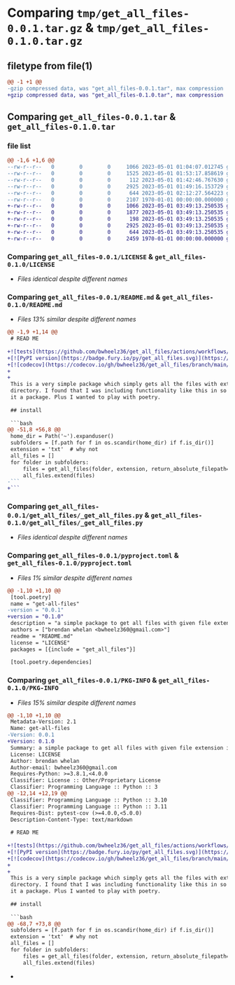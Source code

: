 # Comparing `tmp/get_all_files-0.0.1.tar.gz` & `tmp/get_all_files-0.1.0.tar.gz`

## filetype from file(1)

```diff
@@ -1 +1 @@
-gzip compressed data, was "get_all_files-0.0.1.tar", max compression
+gzip compressed data, was "get_all_files-0.1.0.tar", max compression
```

## Comparing `get_all_files-0.0.1.tar` & `get_all_files-0.1.0.tar`

### file list

```diff
@@ -1,6 +1,6 @@
--rw-r--r--   0        0        0     1066 2023-05-01 01:04:07.012745 get_all_files-0.0.1/LICENSE
--rw-r--r--   0        0        0     1525 2023-05-01 01:53:17.858619 get_all_files-0.0.1/README.md
--rw-r--r--   0        0        0      112 2023-05-01 01:42:46.767630 get_all_files-0.0.1/get_all_files/__init__.py
--rw-r--r--   0        0        0     2925 2023-05-01 01:49:16.153729 get_all_files-0.0.1/get_all_files/_get_all_files.py
--rw-r--r--   0        0        0      644 2023-05-01 02:12:27.564223 get_all_files-0.0.1/pyproject.toml
--rw-r--r--   0        0        0     2107 1970-01-01 00:00:00.000000 get_all_files-0.0.1/PKG-INFO
+-rw-r--r--   0        0        0     1066 2023-05-01 03:49:13.250535 get_all_files-0.1.0/LICENSE
+-rw-r--r--   0        0        0     1877 2023-05-01 03:49:13.250535 get_all_files-0.1.0/README.md
+-rw-r--r--   0        0        0      198 2023-05-01 03:49:13.250535 get_all_files-0.1.0/get_all_files/__init__.py
+-rw-r--r--   0        0        0     2925 2023-05-01 03:49:13.250535 get_all_files-0.1.0/get_all_files/_get_all_files.py
+-rw-r--r--   0        0        0      644 2023-05-01 03:49:13.250535 get_all_files-0.1.0/pyproject.toml
+-rw-r--r--   0        0        0     2459 1970-01-01 00:00:00.000000 get_all_files-0.1.0/PKG-INFO
```

### Comparing `get_all_files-0.0.1/LICENSE` & `get_all_files-0.1.0/LICENSE`

 * *Files identical despite different names*

### Comparing `get_all_files-0.0.1/README.md` & `get_all_files-0.1.0/README.md`

 * *Files 13% similar despite different names*

```diff
@@ -1,9 +1,14 @@
 # READ ME
 
+![tests](https://github.com/bwheelz36/get_all_files/actions/workflows/run_tests.yml/badge.svg)
+[![PyPI version](https://badge.fury.io/py/get_all_files.svg)](https://badge.fury.io/py/get_all_files)
+[![codecov](https://codecov.io/gh/bwheelz36/get_all_files/branch/main/graph/badge.svg?token=CCVB5BAR8W)](https://codecov.io/gh/bwheelz36/get_all_files)
+
+
 This is a very simple package which simply gets all the files with extension matching a list of extensions in a given
 directory. I found that I was including functionality like this in so many other projects I might as well just make
 it a package. Plus I wanted to play with poetry.
 
 ## install 
 
 ```bash
@@ -51,8 +56,8 @@
 home_dir = Path('~').expanduser()
 subfolders = [f.path for f in os.scandir(home_dir) if f.is_dir()]
 extension = 'txt'  # why not
 all_files = []
 for folder in subfolders:
     files = get_all_files(folder, extension, return_absolute_filepath=True)
     all_files.extend(files)
-```
+```
```

### Comparing `get_all_files-0.0.1/get_all_files/_get_all_files.py` & `get_all_files-0.1.0/get_all_files/_get_all_files.py`

 * *Files identical despite different names*

### Comparing `get_all_files-0.0.1/pyproject.toml` & `get_all_files-0.1.0/pyproject.toml`

 * *Files 1% similar despite different names*

```diff
@@ -1,10 +1,10 @@
 [tool.poetry]
 name = "get-all-files"
-version = "0.0.1"
+version = "0.1.0"
 description = "a simple package to get all files with given file extension in a directory"
 authors = ["brendan whelan <bwheelz360@gmail.com>"]
 readme = "README.md"
 license = "LICENSE"
 packages = [{include = "get_all_files"}]
 
 [tool.poetry.dependencies]
```

### Comparing `get_all_files-0.0.1/PKG-INFO` & `get_all_files-0.1.0/PKG-INFO`

 * *Files 15% similar despite different names*

```diff
@@ -1,10 +1,10 @@
 Metadata-Version: 2.1
 Name: get-all-files
-Version: 0.0.1
+Version: 0.1.0
 Summary: a simple package to get all files with given file extension in a directory
 License: LICENSE
 Author: brendan whelan
 Author-email: bwheelz360@gmail.com
 Requires-Python: >=3.8.1,<4.0.0
 Classifier: License :: Other/Proprietary License
 Classifier: Programming Language :: Python :: 3
@@ -12,14 +12,19 @@
 Classifier: Programming Language :: Python :: 3.10
 Classifier: Programming Language :: Python :: 3.11
 Requires-Dist: pytest-cov (>=4.0.0,<5.0.0)
 Description-Content-Type: text/markdown
 
 # READ ME
 
+![tests](https://github.com/bwheelz36/get_all_files/actions/workflows/run_tests.yml/badge.svg)
+[![PyPI version](https://badge.fury.io/py/get_all_files.svg)](https://badge.fury.io/py/get_all_files)
+[![codecov](https://codecov.io/gh/bwheelz36/get_all_files/branch/main/graph/badge.svg?token=CCVB5BAR8W)](https://codecov.io/gh/bwheelz36/get_all_files)
+
+
 This is a very simple package which simply gets all the files with extension matching a list of extensions in a given
 directory. I found that I was including functionality like this in so many other projects I might as well just make
 it a package. Plus I wanted to play with poetry.
 
 ## install 
 
 ```bash
@@ -68,7 +73,8 @@
 subfolders = [f.path for f in os.scandir(home_dir) if f.is_dir()]
 extension = 'txt'  # why not
 all_files = []
 for folder in subfolders:
     files = get_all_files(folder, extension, return_absolute_filepath=True)
     all_files.extend(files)
 ```
+
```

